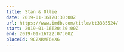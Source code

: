 ```yaml
---
title: Stan & Ollie
date: 2019-01-16T20:30:00Z
url: https://www.imdb.com/title/tt3385524/
start: 2019-01-16T20:30:00Z
end: 2019-01-16T22:07:00Z
placeId: 9C2XRVF6+X6
---
```

